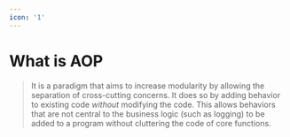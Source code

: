 ```yaml
---
icon: '1'
---
```


# What is AOP

> It is a paradigm that aims to increase modularity by allowing the separation of cross-cutting concerns. It does so by adding behavior to existing code _without_ modifying the code. This allows behaviors that are not central to the business logic (such as logging) to be added to a program without cluttering the code of core functions.



